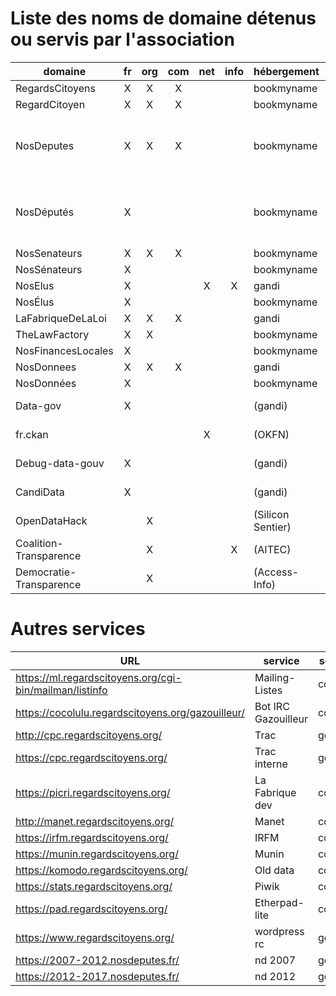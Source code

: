 # Liste des noms de domaine détenus ou servis par l'association

|         domaine         | fr | org | com | net | info | hébergement       | serveur                             |
|-------------------------|:--:|:---:|:---:|:---:|:----:|-------------------|-------------------------------------|
| RegardsCitoyens         | X  |  X  |  X  |     |      | bookmyname        | goya3                               |
| RegardCitoyen           | X  |  X  |  X  |     |      | bookmyname        | goya3                               |
| NosDeputes              | X  |  X  |  X  |     |      | bookmyname        | cocolulu (2017), goya2 (2007, 2012) |
| NosDéputés              | X  |     |     |     |      | bookmyname        | cocolulu (2017), goya2 (2007, 2012) |
| NosSenateurs            | X  |  X  |  X  |     |      | bookmyname        | cocolulu                            |
| NosSénateurs            | X  |     |     |     |      | bookmyname        | cocolulu                            |
| NosElus                 | X  |     |     |  X  |  X   | gandi             |                                     |
| NosÉlus                 | X  |     |     |     |      | bookmyname        |                                     |
| LaFabriqueDeLaLoi       | X  |  X  |  X  |     |      | gandi             | cocolulu                            |
| TheLawFactory           | X  |  X  |     |     |      | bookmyname        | cocolulu                            |
| NosFinancesLocales      | X  |     |     |     |      | bookmyname        | goya3                               |
| NosDonnees              | X  |  X  |  X  |     |      | gandi             | goya3                               |
| NosDonnées              | X  |     |     |     |      | bookmyname        | goya3                               |
| Data-gov                | X  |     |     |     |      | (gandi)           | goya3 (closed)                      |
| fr.ckan                 |    |     |     |  X  |      | (OKFN)            | goya3 (closed)                      |
| Debug-data-gouv         | X  |     |     |     |      | (gandi)           | komodo (closed)                     |
| CandiData               | X  |     |     |     |      | (gandi)           | komodo (closed)                     |
| OpenDataHack            |    |  X  |     |     |      | (Silicon Sentier) | komodo (closed)                     |
| Coalition-Transparence  |    |  X  |     |     |  X   | (AITEC)           | komodo (closed)                     |
| Democratie-Transparence |    |  X  |     |     |      | (Access-Info)     | komodo (closed)                     |


# Autres services


|               URL                                        |          service    |  serveur                             |
|----------------------------------------------------------|---------------------|--------------------------------------|
| https://ml.regardscitoyens.org/cgi-bin/mailman/listinfo  | Mailing-Listes      | cocolulu                             |  
| https://cocolulu.regardscitoyens.org/gazouilleur/        | Bot IRC Gazouilleur | cocolulu                             |
| http://cpc.regardscitoyens.org/                          | Trac                | goya3                                |
| https://cpc.regardscitoyens.org/                         | Trac interne        | goya3                                |
| https://picri.regardscitoyens.org/                       | La Fabrique dev     | cocolulu                             |
| http://manet.regardscitoyens.org/                        | Manet               | cocolulu                             |
| https://irfm.regardscitoyens.org/                        | IRFM                | cocolulu                             |
| https://munin.regardscitoyens.org/                       | Munin               | cocolulu                             |
| https://komodo.regardscitoyens.org/                      | Old data            | cocolulu                             |
| https://stats.regardscitoyens.org/                       | Piwik               | cocolulu                             |
| https://pad.regardscitoyens.org/                         | Etherpad-lite       | cocolulu                             |
| https://www.regardscitoyens.org/                         | wordpress rc        | goya3                                |
| https://2007-2012.nosdeputes.fr/                         | nd 2007             | goya3                                |
| https://2012-2017.nosdeputes.fr/                         | nd 2012             | goya3                                |

